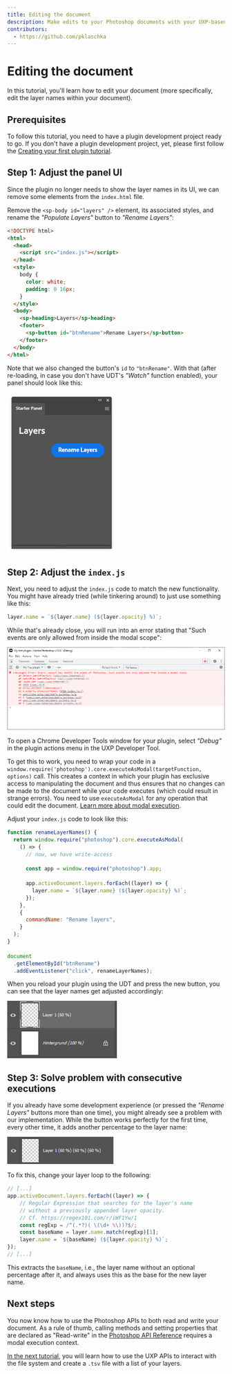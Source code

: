 ```yaml
---
title: Editing the document
description: Make edits to your Photoshop documents with your UXP-based plugin
contributors:
  - https://github.com/pklaschka
---
```


# Editing the document

In this tutorial, you'll learn how to edit your document (more specifically, edit the layer names within your document).

## Prerequisites

To follow this tutorial, you need to have a plugin development project ready to go. If you don't have a plugin
development project, yet, please first follow
the [Creating your first plugin tutorial](../creating-your-first-plugin/index.md).

## Step 1: Adjust the panel UI

Since the plugin no longer needs to show the layer names in its UI, we can remove some elements from the `index.html` file.

Remove the `<sp-body id="layers" />` element, its associated styles, and rename the _"Populate Layers"_ button to _"Rename Layers"_:

```html
<!DOCTYPE html>
<html>
  <head>
    <script src="index.js"></script>
  </head>
  <style>
    body {
      color: white;
      padding: 0 16px;
    }
  </style>
  <body>
    <sp-heading>Layers</sp-heading>
    <footer>
      <sp-button id="btnRename">Rename Layers</sp-button>
    </footer>
  </body>
</html>
```

Note that we also changed the button's `id` to `"btnRename"`. With that (after re-loading, in case you don't have UDT's _"Watch"_ function enabled), your panel should look like this:

![A Photoshop panel with a button "Rename Layers"](panel.png)

## Step 2: Adjust the `index.js`

Next, you need to adjust the `index.js` code to match the new functionality. You might have already tried (while tinkering around) to just use something like this:

```js
layer.name = `${layer.name} (${layer.opacity} %)`;
```

While that's already close, you will run into an error stating that "Such events are only allowed from inside the modal scope":

![Chrome Developer Tools showing an error: "Uncaught Error: Event: select may modify the state of Photoshop. Such events are only allowed from inside a modal scope"](modal-execution-error.png)

<InlineAlert variant="info" slots="text" />

To open a Chrome Developer Tools window for your plugin, select _"Debug"_ in the plugin actions menu in the UXP
Developer Tool.

To get this to work, you need to wrap your code in a `window.require('photoshop').core.executeAsModal(targetFunction, options)` call. This creates a context in which your plugin has exclusive access to manipulating the document and thus ensures that no changes can be made to the document while your code executes (which could result in strange errors). You need to use `executeAsModal` for any operation that could edit the document. [Learn more about modal execution](/src/pages/ps_reference/media/executeasmodal.md).

Adjust your `index.js` code to look like this:

```js
function renameLayerNames() {
  return window.require("photoshop").core.executeAsModal(
    () => {
      // now, we have write-access

      const app = window.require("photoshop").app;

      app.activeDocument.layers.forEach((layer) => {
        layer.name = `${layer.name} (${layer.opacity} %)`;
      });
    },
    {
      commandName: "Rename layers",
    }
  );
}

document
  .getElementById("btnRename")
  .addEventListener("click", renameLayerNames);
```

When you reload your plugin using the UDT and press the new button, you can see that the layer names get adjusted accordingly:

![Photoshop Layers panel with layer names "Layer 1 (60 %)" and "Background (100 %)"](layer-names.png)

## Step 3: Solve problem with consecutive executions

If you already have some development experience (or pressed the _"Rename Layers"_ buttons more than one time), you might already see a problem with our implementation. While the button works perfectly for the first time, every other time, it adds another percentage to the layer name:

![A layer with the name "Layer 1 (60 %) (60 %) (60 %)"](layer-name-problem.png)

To fix this, change your layer loop to the following:

```js
// [...]
app.activeDocument.layers.forEach((layer) => {
    // Regular Expression that searches for the layer's name
    // without a previously appended layer opacity.
    // Cf. https://regex101.com/r/iWF1Yw/1
    const regExp = /^(.*?)( \(\d+ %\))?$/;
    const baseName = layer.name.match(regExp)[1];
    layer.name = `${baseName} (${layer.opacity} %)`;
});
// [...]
```

This extracts the `baseName`, i.e., the layer name without an optional percentage after it, and always uses this as the base for the new layer name.

## Next steps

You now know how to use the Photoshop APIs to both read and write your document. As a rule of thumb, calling methods and setting properties that are declared as "Read-write" in the [Photoshop API Reference](/src/pages/ps_reference/index.md) requires a modal execution context.

[In the next tutorial](../writing-a-file/index.md), you will learn how to use the UXP APIs to interact with the file system and create a `.tsv` file with a list of your layers.

